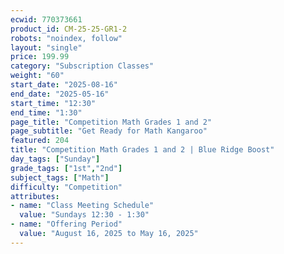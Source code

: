 ```yaml
---
ecwid: 770373661
product_id: CM-25-25-GR1-2
robots: "noindex, follow"
layout: "single"
price: 199.99
category: "Subscription Classes"
weight: "60"
start_date: "2025-08-16"
end_date: "2025-05-16"
start_time: "12:30"
end_time: "1:30"
page_title: "Competition Math Grades 1 and 2"
page_subtitle: "Get Ready for Math Kangaroo"
featured: 204
title: "Competition Math Grades 1 and 2 | Blue Ridge Boost"
day_tags: ["Sunday"]
grade_tags: ["1st","2nd"]
subject_tags: ["Math"]
difficulty: "Competition"
attributes:
- name: "Class Meeting Schedule"
  value: "Sundays 12:30 - 1:30"
- name: "Offering Period"
  value: "August 16, 2025 to May 16, 2025"
---
```

